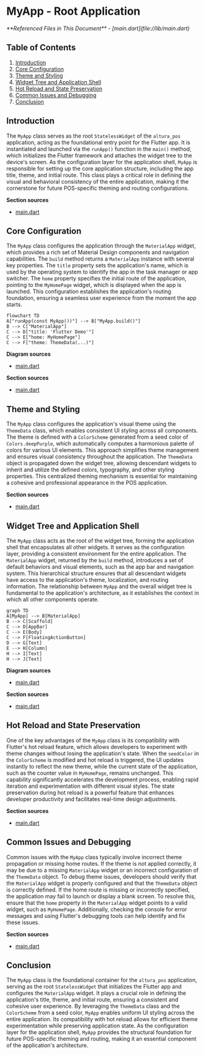 # MyApp - Root Application

<cite>
**Referenced Files in This Document**   
- [main.dart](file://lib/main.dart)
</cite>

## Table of Contents
1. [Introduction](#introduction)
2. [Core Configuration](#core-configuration)
3. [Theme and Styling](#theme-and-styling)
4. [Widget Tree and Application Shell](#widget-tree-and-application-shell)
5. [Hot Reload and State Preservation](#hot-reload-and-state-preservation)
6. [Common Issues and Debugging](#common-issues-and-debugging)
7. [Conclusion](#conclusion)

## Introduction
The `MyApp` class serves as the root `StatelessWidget` of the `altura_pos` application, acting as the foundational entry point for the Flutter app. It is instantiated and launched via the `runApp()` function in the `main()` method, which initializes the Flutter framework and attaches the widget tree to the device's screen. As the configuration layer for the application shell, `MyApp` is responsible for setting up the core application structure, including the app title, theme, and initial route. This class plays a critical role in defining the visual and behavioral consistency of the entire application, making it the cornerstone for future POS-specific theming and routing configurations.

**Section sources**
- [main.dart](file://lib/main.dart#L5-L37)

## Core Configuration
The `MyApp` class configures the application through the `MaterialApp` widget, which provides a rich set of Material Design components and navigation capabilities. The `build` method returns a `MaterialApp` instance with several key properties. The `title` property sets the application's name, which is used by the operating system to identify the app in the task manager or app switcher. The `home` property specifies the initial route of the application, pointing to the `MyHomePage` widget, which is displayed when the app is launched. This configuration establishes the application's routing foundation, ensuring a seamless user experience from the moment the app starts.

```mermaid
flowchart TD
A["runApp(const MyApp())"] --> B["MyApp.build()"]
B --> C["MaterialApp"]
C --> D["title: 'Flutter Demo'"]
C --> E["home: MyHomePage"]
C --> F["theme: ThemeData(...)"]
```

**Diagram sources**
- [main.dart](file://lib/main.dart#L15-L37)

**Section sources**
- [main.dart](file://lib/main.dart#L15-L37)

## Theme and Styling
The `MyApp` class configures the application's visual theme using the `ThemeData` class, which enables consistent UI styling across all components. The theme is defined with a `ColorScheme` generated from a seed color of `Colors.deepPurple`, which automatically computes a harmonious palette of colors for various UI elements. This approach simplifies theme management and ensures visual consistency throughout the application. The `ThemeData` object is propagated down the widget tree, allowing descendant widgets to inherit and utilize the defined colors, typography, and other styling properties. This centralized theming mechanism is essential for maintaining a cohesive and professional appearance in the POS application.

**Section sources**
- [main.dart](file://lib/main.dart#L20-L30)

## Widget Tree and Application Shell
The `MyApp` class acts as the root of the widget tree, forming the application shell that encapsulates all other widgets. It serves as the configuration layer, providing a consistent environment for the entire application. The `MaterialApp` widget, returned by the `build` method, introduces a set of default behaviors and visual elements, such as the app bar and navigation system. This hierarchical structure ensures that all descendant widgets have access to the application's theme, localization, and routing information. The relationship between `MyApp` and the overall widget tree is fundamental to the application's architecture, as it establishes the context in which all other components operate.

```mermaid
graph TD
A[MyApp] --> B[MaterialApp]
B --> C[Scaffold]
C --> D[AppBar]
C --> E[Body]
C --> F[FloatingActionButton]
D --> G[Text]
E --> H[Column]
H --> I[Text]
H --> J[Text]
```

**Diagram sources**
- [main.dart](file://lib/main.dart#L15-L37)

**Section sources**
- [main.dart](file://lib/main.dart#L15-L37)

## Hot Reload and State Preservation
One of the key advantages of the `MyApp` class is its compatibility with Flutter's hot reload feature, which allows developers to experiment with theme changes without losing the application's state. When the `seedColor` in the `ColorScheme` is modified and hot reload is triggered, the UI updates instantly to reflect the new theme, while the current state of the application, such as the counter value in `MyHomePage`, remains unchanged. This capability significantly accelerates the development process, enabling rapid iteration and experimentation with different visual styles. The state preservation during hot reload is a powerful feature that enhances developer productivity and facilitates real-time design adjustments.

**Section sources**
- [main.dart](file://lib/main.dart#L20-L30)

## Common Issues and Debugging
Common issues with the `MyApp` class typically involve incorrect theme propagation or missing home routes. If the theme is not applied correctly, it may be due to a missing `MaterialApp` widget or an incorrect configuration of the `ThemeData` object. To debug theme issues, developers should verify that the `MaterialApp` widget is properly configured and that the `ThemeData` object is correctly defined. If the home route is missing or incorrectly specified, the application may fail to launch or display a blank screen. To resolve this, ensure that the `home` property in the `MaterialApp` widget points to a valid widget, such as `MyHomePage`. Additionally, checking the console for error messages and using Flutter's debugging tools can help identify and fix these issues.

**Section sources**
- [main.dart](file://lib/main.dart#L15-L37)

## Conclusion
The `MyApp` class is the foundational container for the `altura_pos` application, serving as the root `StatelessWidget` that initializes the Flutter app and configures the `MaterialApp` widget. It plays a crucial role in defining the application's title, theme, and initial route, ensuring a consistent and cohesive user experience. By leveraging the `ThemeData` class and the `ColorScheme` from a seed color, `MyApp` enables uniform UI styling across the entire application. Its compatibility with hot reload allows for efficient theme experimentation while preserving application state. As the configuration layer for the application shell, `MyApp` provides the structural foundation for future POS-specific theming and routing, making it an essential component of the application's architecture.